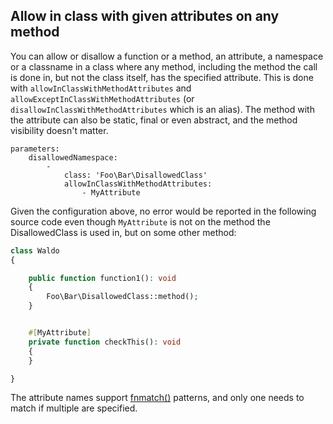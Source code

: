 ## Allow in class with given attributes on any method

You can allow or disallow a function or a method, an attribute, a namespace or a classname in a class where any method, including the method the call is done in, but not the class itself, has the specified attribute.
This is done with `allowInClassWithMethodAttributes` and `allowExceptInClassWithMethodAttributes` (or `disallowInClassWithMethodAttributes` which is an alias). The method with the attribute can also be static, final or even abstract, and the method visibility doesn't matter.

```neon
parameters:
    disallowedNamespace:
        -
            class: 'Foo\Bar\DisallowedClass'
            allowInClassWithMethodAttributes:
                - MyAttribute
```

Given the configuration above, no error would be reported in the following source code even though `MyAttribute` is not on the method the DisallowedClass is used in, but on some other method:

```php
class Waldo
{

    public function function1(): void
    {
        Foo\Bar\DisallowedClass::method();
    }


    #[MyAttribute]
    private function checkThis(): void
    {
    }

}
```

The attribute names support [fnmatch()](https://www.php.net/function.fnmatch) patterns, and only one needs to match if multiple are specified.
